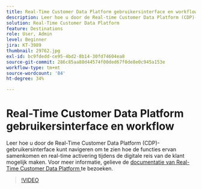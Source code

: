 ```yaml
---
title: Real-Time Customer Data Platform gebruikersinterface en workflow
description: Leer hoe u door de Real-time Customer Data Platform (CDP)-gebruikersinterface kunt navigeren om te zien hoe de functies samenkomen om realtimeactivering tijdens de digitale journey van de klant mogelijk maken.
solution: Real-Time Customer Data Platform
feature: Destinations
role: User, Admin
level: Beginner
jira: KT-3989
thumbnail: 29762.jpg
exl-id: bc9fdedd-ce95-4bd2-8b14-30fd74604ea8
source-git-commit: 286c85aa88d44574f00ded67f0de8e0c945a153e
workflow-type: tm+mt
source-wordcount: '84'
ht-degree: 34%

---
```


# Real-Time Customer Data Platform gebruikersinterface en workflow

Leer hoe u door de Real-Time Customer Data Platform (CDP)-gebruikersinterface kunt navigeren om te zien hoe de functies ervan samenkomen en real-time activering tijdens de digitale reis van de klant mogelijk maken. Voor meer informatie, gelieve de [ documentatie van Real-Time Customer Data Platform ](https://experienceleague.adobe.com/docs/experience-platform/rtcdp/overview.html?lang=nl) te bezoeken.

>[!VIDEO](https://video.tv.adobe.com/v/29762?learn=on&enablevpops)
